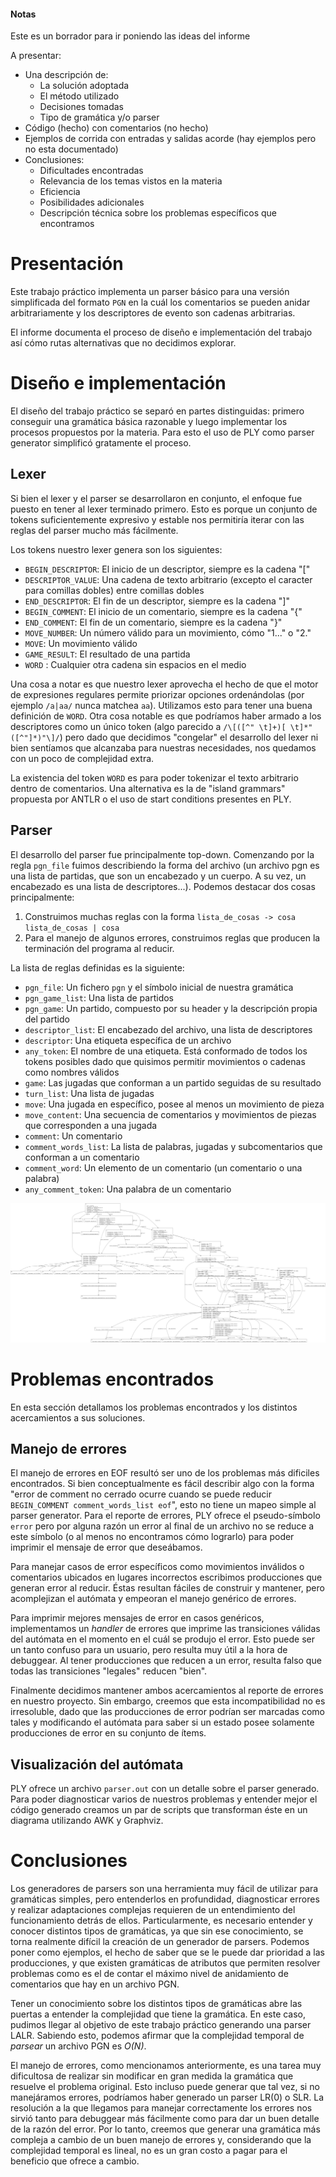 #### Notas
Este es un borrador para ir poniendo las ideas del informe

A presentar:

* Una descripción de:
  - La solución adoptada
  - El método utilizado
  - Decisiones tomadas
  - Tipo de gramática y/o parser
* Código (hecho) con comentarios (no hecho)
* Ejemplos de corrida con entradas y salidas acorde (hay ejemplos pero no esta documentado)
* Conclusiones:
  - Dificultades encontradas
  - Relevancia de los temas vistos en la materia
  - Eficiencia
  - Posibilidades adicionales
  - Descripción técnica sobre los problemas específicos que encontramos

# Presentación

Este trabajo práctico implementa un parser básico para una versión simplificada
del formato `PGN` en la cuál los comentarios se pueden anidar arbitrariamente y
los descriptores de evento son cadenas arbitrarias.

El informe documenta el proceso de diseño e implementación del trabajo así cómo
rutas alternativas que no decidimos explorar.

# Diseño e implementación

El diseño del trabajo práctico se separó en partes distinguidas: primero
conseguir una gramática básica razonable y luego implementar los procesos
propuestos por la materia. Para esto el uso de PLY como parser generator
simplificó gratamente el proceso.

## Lexer

Si bien el lexer y el parser se desarrollaron en conjunto, el enfoque fue puesto en
tener al lexer terminado primero. Esto es porque un conjunto de tokens suficientemente
expresivo y estable nos permitiría iterar con las reglas del parser mucho más
fácilmente.

Los tokens nuestro lexer genera son los siguientes:

* `BEGIN_DESCRIPTOR`: El inicio de un descriptor, siempre es la cadena "["
* `DESCRIPTOR_VALUE`: Una cadena de texto arbitrario (excepto el caracter para
  comillas dobles) entre comillas dobles
* `END_DESCRIPTOR`: El fin de un descriptor, siempre es la cadena "]"
* `BEGIN_COMMENT`: El inicio de un comentario, siempre es la cadena "{"
* `END_COMMENT`: El fin de un comentario, siempre es la cadena "}"
* `MOVE_NUMBER`: Un número válido para un movimiento, cómo "1..." o "2."
* `MOVE`: Un movimiento válido
* `GAME_RESULT`: El resultado de una partida
* `WORD` : Cualquier otra cadena sin espacios en el medio

Una cosa a notar es que nuestro lexer aprovecha el hecho de que el motor de expresiones
regulares permite priorizar opciones ordenándolas (por ejemplo `/a|aa/` nunca
matchea `aa`). Utilizamos esto para tener una buena definición de `WORD`. Otra
cosa notable es que podríamos haber armado a los descriptores como un único
token (algo parecido a `/\[([^" \t]+)[ \t]*"([^"]*)"\]/`) pero dado que
decidimos "congelar" el desarrollo del lexer ni bien sentíamos que alcanzaba
para nuestras necesidades, nos quedamos con un poco de complejidad extra.

La existencia del token `WORD` es para poder tokenizar el texto arbitrario
dentro de comentarios. Una alternativa es la de "island grammars" propuesta por
ANTLR o el uso de start conditions presentes en PLY.

## Parser

El desarrollo del parser fue principalmente top-down. Comenzando por la
regla `pgn_file` fuimos describiendo la forma del archivo (un archivo pgn es
una lista de partidas, que son un encabezado y un cuerpo. A su vez, un encabezado es una
lista de descriptores...).
Podemos destacar dos cosas principalmente:
1. Construimos muchas reglas con la forma `lista_de_cosas -> cosa lista_de_cosas | cosa`
2. Para el manejo de algunos errores, construimos reglas que producen la terminación del
programa al reducir.

La lista de reglas definidas es la siguiente:

* `pgn_file`: Un fichero `pgn` y el símbolo inicial de nuestra gramática
* `pgn_game_list`: Una lista de partidos
* `pgn_game`: Un partido, compuesto por su header y la descripción propia del
  partido
* `descriptor_list`: El encabezado del archivo, una lista de descriptores
* `descriptor`: Una etiqueta específica de un archivo
* `any_token`: El nombre de una etiqueta. Está conformado de todos los tokens
  posibles dado que quisimos permitir movimientos o cadenas como nombres
válidos
* `game`: Las jugadas que conforman a un partido seguidas de su resultado
* `turn_list`: Una lista de jugadas
* `move`: Una jugada en específico, posee al menos un movimiento de pieza
* `move_content`: Una secuencia de comentarios y movimientos de piezas que
  corresponden a una jugada
* `comment`: Un comentario
* `comment_words_list`: La lista de palabras, jugadas y subcomentarios que
  conforman a un comentario
* `comment_word`: Un elemento de un comentario (un comentario o una palabra)
* `any_comment_token`: Una palabra de un comentario

![Autómata generado por PLY usando el algoritmo LALR](automata.png)

# Problemas encontrados

En esta sección detallamos los problemas encontrados y los distintos
acercamientos a sus soluciones.

## Manejo de errores

El manejo de errores en EOF resultó ser uno de los problemas más dificiles encontrados.
Si bien conceptualmente es fácil describir algo con la forma "error de comment no cerrado ocurre cuando
se puede reducir `BEGIN_COMMENT comment_words_list eof`", esto no tiene un mapeo
simple al parser generator. Para el reporte de errores, PLY ofrece el
pseudo-símbolo `error` pero por alguna razón un error al final de un archivo no
se reduce a este símbolo (o al menos no encontramos cómo lograrlo) para poder
imprimir el mensaje de error que deseábamos.

Para manejar casos de error específicos como movimientos inválidos o
comentarios ubicados en lugares incorrectos escribimos producciones que generan
error al reducir. Éstas resultan fáciles de construir y mantener, pero
acomplejizan el autómata y empeoran el manejo genérico de errores.

Para imprimir mejores mensajes de error en casos genéricos, implementamos
un _handler_ de errores que imprime las transiciones válidas del
autómata en el momento en el cuál se produjo el error. Esto puede ser un tanto
confuso para un usuario, pero resulta muy útil a la hora de debuggear. Al tener
producciones que reducen a un error, resulta falso que todas las transiciones
"legales" reducen "bien".

Finalmente decidimos mantener ambos acercamientos al reporte de errores en
nuestro proyecto. Sin embargo, creemos que esta incompatibilidad no es
irresoluble, dado que las producciones de error podrían ser marcadas como tales
y modificando el autómata para saber si un estado posee solamente
producciones de error en su conjunto de ítems.

## Visualización del autómata

PLY ofrece un archivo `parser.out` con un detalle sobre el parser generado.
Para poder diagnosticar varios de nuestros problemas y entender mejor el código
generado creamos un par de scripts que transforman éste en un diagrama
utilizando AWK y Graphviz.

# Conclusiones

Los generadores de parsers son una herramienta muy fácil de utilizar para
gramáticas simples, pero entenderlos en profundidad, diagnosticar errores y
realizar adaptaciones complejas requieren de un entendimiento del funcionamiento
detrás de ellos. Particularmente, es necesario entender y conocer distintos
tipos de gramáticas, ya que sin ese conocimiento, se torna realmente difícil la
creación de un generador de parsers. Podemos poner como ejemplos, el hecho de
saber que se le puede dar prioridad a las producciones, y que existen
gramáticas de atributos que permiten resolver problemas como es el de contar el
máximo nivel de anidamiento de comentarios que hay en un archivo PGN.

Tener un conocimiento sobre los distintos tipos de gramáticas abre las puertas
a entender la complejidad que tiene la gramática. En este caso, pudimos llegar
al objetivo de este trabajo práctico generando una parser LALR. Sabiendo esto,
podemos afirmar que la complejidad temporal de _parsear_ un archivo PGN es _O(N)_.

El manejo de errores, como mencionamos anteriormente, es una tarea muy
dificultosa de realizar sin modificar en gran medida la gramática que resuelve
el problema original. Esto incluso puede generar que tal vez, si no manejáramos
errores, podríamos haber generado un parser LR(0) o SLR.
La resolución a la que llegamos para manejar correctamente los errores nos sirvió
tanto para debuggear más fácilmente como para dar un buen detalle de la
razón del error. Por lo tanto, creemos que generar una gramática más compleja
a cambio de un buen manejo de errores y, considerando que la complejidad temporal
es lineal, no es un gran costo a pagar para el beneficio que ofrece a cambio.
